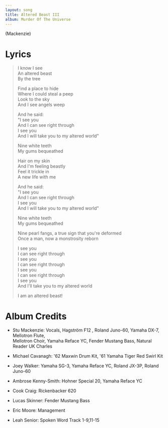 ```yaml
---
layout: song
title: Altered Beast III
album: Murder Of The Universe
---
```


(Mackenzie)

# Lyrics

> I know I see  
> An altered beast  
> By the tree  
>  
> Find a place to hide  
> Where I could steal a peep  
> Look to the sky  
> And I see angels weep  
>  
> And he said:  
> "I see you  
> And I can see right through  
> I see you  
> And I will take you to my altered world"  
>  
> Nine white teeth  
> My gums bequeathed  
>  
> Hair on my skin  
> And I'm feeling beastly  
> Feel it trickle in  
> A new life with me  
>  
> And he said:  
> "I see you  
> And I can see right through  
> I see you  
> And I will take you to my altered world"  
> 
> Nine white teeth  
> My gums bequeathed  
>  
> Nine pearl fangs, a true sign that you're deformed  
> Once a man, now a monstrosity reborn  
>  
> I see you  
> I can see right through  
> I see you  
> I can see right through  
> I see you  
> I can see right through  
> I see you  
> And I'll take you to my altered world  
>  
> I am an altered beast!  

# Album Credits

* Stu Mackenzie: Vocals, Hagström F12 , Roland Juno-60, Yamaha DX-7, Mellotron Flute,  
Mellotron Choir, Yamaha Reface YC, Fender Mustang Bass, Natural Reader UK Charles
* Michael Cavanagh: '62 Maxwin Drum Kit, '61 Yamaha Tiger Red Swirl Kit
* Joey Walker: Yamaha SG-3, Yamaha Reface YC, Roland JX-3P, Roland Juno-60
* Ambrose Kenny-Smith: Hohner Special 20, Yamaha Reface YC
* Cook Craig: Rickenbacker 620
* Lucas Skinner: Fender Mustang Bass
* Eric Moore: Management

* Leah Senior: Spoken Word Track 1-9,11-15
